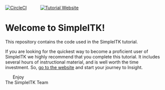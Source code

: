 [![CircleCI](https://circleci.com/gh/SimpleITK/TUTORIAL.svg?style=shield)](https://circleci.com/gh/SimpleITK/TUTORIAL) &nbsp;&nbsp;&nbsp;&nbsp;&nbsp;&nbsp;&nbsp;&nbsp;&nbsp;&nbsp;[![Tutorial Website](https://img.shields.io/badge/tutorial-website-brightgreen)](https://simpleitk.org/TUTORIAL/)

# Welcome to SimpleITK!


This repository contains the code used in the SimpleITK tutorial.

If you are looking for the quickest way to become a proficient user of SimpleITK we highly recommend that you complete this tutorial. It includes several hours of instructional material, and is well worth the time investment. So, [go to the website](https://simpleitk.org/TUTORIAL/) and start your journey to Insight.

&nbsp;&nbsp;&nbsp;&nbsp;&nbsp;&nbsp;Enjoy<br>
The SimpleITK Team
